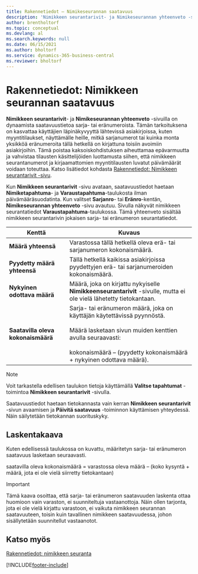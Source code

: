 ```yaml
---
title: Rakennetiedot – Nimikeseurannan saatavuus
description: 'Nimikkeen seurantarivit- ja Nimikeseurannan yhteenveto -sivuilla on sarja- tai eränumeroista dynaamista saatavuustietoa, joka lisää läpinäkyvyyttä käyttäjille.'
author: brentholtorf
ms.topic: conceptual
ms.devlang: al
ms.search.keywords: null
ms.date: 06/15/2021
ms.author: bholtorf
ms.service: dynamics-365-business-central
ms.reviewer: bholtorf
---
```

# Rakennetiedot: Nimikkeen seurannan saatavuus
**Nimikkeen seurantarivit**- ja **Nimikeseurannan yhteenveto** -sivuilla on dynaamista saatavuustietoa sarja- tai eränumeroista. Tämän tarkoituksena on kasvattaa käyttäjien läpinäkyvyyttä lähtevissä asiakirjoissa, kuten myyntitilaukset, näyttämälle heille, mitkä sarjanumerot tai kuinka monta yksikköä eränumeroita tällä hetkellä on kirjattuna toisiin avoimiin asiakirjoihin. Tämä poistaa kaksoiskohdistuksen aiheuttamaa epävarmuutta ja vahvistaa tilausten käsittelijöiden luottamusta siihen, että nimikkeen seurantanumerot ja kirjaamattomien myyntitilausten luvatut päivämäärät voidaan toteuttaa. Katso lisätiedot kohdasta [Rakennetiedot: Nimikkeen seurantarivit -sivu](design-details-item-tracking-lines-window.md).  

 Kun **Nimikkeen seurantarivit** -sivu avataan, saatavuustiedot haetaan **Nimiketapahtuma**- ja **Varaustapahtuma**-taulukosta ilman päivämääräsuodatinta. Kun valitset **Sarjanro**- tai **Eränro**-kentän, **Nimikeseurannan yhteenveto** -sivu avautuu. Sivulla näkyvät nimikkeen seurantatiedot **Varaustapahtuma**-taulukossa. Tämä yhteenveto sisältää nimikkeen seurantarivin jokaisen sarja- tai eränumeron seurantatiedot.  

|Kenttä|Kuvaus|  
|---------------------------------|---------------------------------------|  
|**Määrä yhteensä**|Varastossa tällä hetkellä oleva erä- tai sarjanumeron kokonaismäärä.|  
|**Pyydetty määrä yhteensä**|Tällä hetkellä kaikissa asiakirjoissa pyydettyjen erä- tai sarjanumeroiden kokonaismäärä.|  
|**Nykyinen odottava määrä**|Määrä, joka on kirjattu nykyiselle **Nimikkeenseurantarivit** -sivulle, mutta ei ole vielä lähetetty tietokantaan.|  
|**Saatavilla oleva kokonaismäärä**|Sarja- tai eränumeron määrä, joka on käyttäjän käytettävissä pyynnöstä.<br /><br /> Määrä lasketaan sivun muiden kenttien avulla seuraavasti:<br /><br /> kokonaismäärä – (pyydetty kokonaismäärä + nykyinen odottava määrä).|  

> [!NOTE]  
>  Voit tarkastella edellisen taulukon tietoja käyttämällä **Valitse tapahtumat** -toimintoa **Nimikkeen seurantarivit** -sivulla.  

 Saatavuustiedot haetaan tietokannasta vain kerran **Nimikkeen seurantarivit** -sivun avaamisen ja **Päivitä saatavuus** -toiminnon käyttämisen yhteydessä. Näin säilytetään tietokannan suorituskyky.  

## Laskentakaava  
 Kuten edellisessä taulukossa on kuvattu, määritetyn sarja- tai eränumeron saatavuus lasketaan seuraavasti.  

 saatavilla oleva kokonaismäärä = varastossa oleva määrä – (koko kysyntä + määrä, jota ei ole vielä siirretty tietokantaan)  

> [!IMPORTANT]  
>  Tämä kaava osoittaa, että sarja- tai eränumeron saatavuuden laskenta ottaa huomioon vain varaston, ei suunniteltuja vastaanottoja. Näin ollen tarjonta, jota ei ole vielä kirjattu varastoon, ei vaikuta nimikkeen seurannan saatavuuteen, toisin kuin tavallinen nimikkeen saatavuudessa, johon sisällytetään suunnitellut vastaanotot.  

## Katso myös  
 [Rakennetiedot: nimikkeen seuranta](design-details-item-tracking.md)


[!INCLUDE[footer-include](includes/footer-banner.md)]